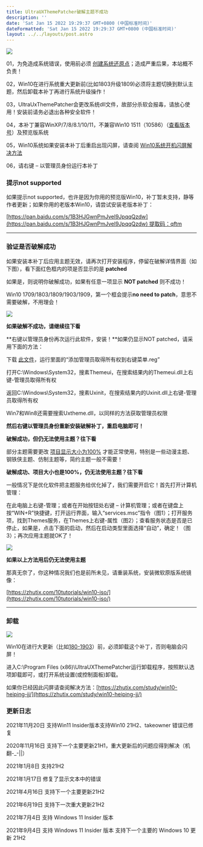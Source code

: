 ```yaml
---
title: UltraUXThemePatcher破解主题不成功
description: ''
date: 'Sat Jan 15 2022 19:29:37 GMT+0800 (中国标准时间)'
dateFormatted: 'Sat Jan 15 2022 19:29:37 GMT+0800 (中国标准时间)'
layout: ../../layouts/post.astro
---
```

![](https://s2.loli.net/2022/01/15/y4XoUTxJkCPj9mG.jpg)
<!-- More --> 
01，为免造成系统错误，使用前必须 [创建系统还原点](https://zhutix.com/10tutorials/huanyuan/)；造成严重后果，本站概不负责！

02，Win10在进行系统重大更新前(比如1803升级1809)必须将主题切换到默认主题，然后卸载本补丁再进行系统升级操作！

03，UltraUxThemePatcher会更改系统dll文件，故部分杀软会报毒，请放心使用！安装前请务必退出各种安全软件！

04，本补丁兼容WinXP/7/8/8.1/10/11，不兼容Win10 1511（10586）（[查看版本号](https://zhutix.com/moe/study/winver-banben/)）及预览版系统

05，Win10系统如果安装本补丁后重启出现闪屏，请查阅 [Win10系统开机闪屏解决方法](https://zhutix.com/study/win10-heiping-jj/)

06，请右键 – 以管理员身份运行本补丁

### 提示not supported

如果提示not supported，也许是因为你用的预览版Win10，补丁暂未支持，静等作者更新；如果你用的老版本Win10，请尝试安装老版本补丁：

[https://pan.baidu.com/s/1B3HJGwnPmJvel9JpqqQzdw](https://pan.baidu.com/s/1B3HJGwnPmJvel9JpqqQzdw) 提取码：qftm

* * *

### 验证是否破解成功

如果安装本补丁后应用主题无效，请再次打开安装程序，停留在破解详情界面（如下图），看下面红色框内的项是否显示的是 **patched**

如果是，则说明你破解成功，如果有任意一项显示 **NOT patched** 则不成功！

Win10 1709/1803/1809/1903/1909，第一个框会提示**no need to patch**，意思不需要破解，不用理会！

![](https://dl.zhutix.net/2018/11/UltraUxThemePatcher351.jpg)

**如果破解不成功，请继续往下看**

**右键以管理员身份再次运行此软件，安装！**如果仍显示NOT patched，请采用下面的方法：

下载 [此文件](https://dl.zhutix.net/2018/12/guanliyuan.zip)，运行里面的“添加管理员取得所有权到右键菜单.reg”

打开C:\\Windows\\System32，搜素Themeui，在搜索结果内的Themeui.dll上右键-管理员取得所有权

返回C:\\Windows\\System32，搜素Uxinit，在搜索结果内的Uxinit.dll上右键-管理员取得所有权

Win7和Win8还需要搜索Uxtheme.dll，以同样的方法获取管理员权限

**然后右键以管理员身份重新安装破解补丁，重启电脑即可！**

**破解成功，但仍无法使用主题？往下看**

部分主题需要更改 [项目显示大小为100%](https://zhutix.com/study/xm100/) 才能正常使用，特别是一些动漫主题、钢铁侠主题、仿制主题等，简约主题一般不需要！

**破解成功、项目大小也是100%，仍无法使用主题？往下看**

一般情况下是优化软件把主题服务给优化掉了，我们需要开启它！首先打开计算机管理：

在此电脑上右键-管理；或者在开始按钮处右键 – 计算机管理；或者在键盘上按“WIN+R”快捷键，打开运行界面，输入“services.msc”指令（图1）；打开服务项，找到Themes服务，在Themes上右键-属性（图2）；查看服务状态是否是已停止，如果是，点击下面的启动，然后在启动类型里面选择“自动”，确定！（图3）；再次应用主题就OK了！

[![](https://dl.zhutix.net/2018/12/themeswufu.jpg)](https://dl.zhutix.net/2018/12/themeswufu.jpg)

**如果以上方法用后仍无法使用主题**

那真无奈了，你这种情况我们也是前所未见，请重装系统，安装微软原版系统镜像：

[https://zhutix.com/10tutorials/win10-iso/](https://zhutix.com/10tutorials/win10-iso/)

* * *

### 卸载

![](https://dl.zhutix.net/2019/04/5234.png)

Win10在进行大更新（比如[180-1903](tel:180-1903)）前，必须卸载这个补丁，否则电脑会闪屏！

进入C:\\Program Files (x86)\\UltraUXThemePatcher运行卸载程序，按照默认选项卸载即可，或打开系统设置(或控制面板)卸载。

如果你已经因此闪屏请查阅解决方法：[https://zhutix.com/study/win10-heiping-jj/](https://zhutix.com/study/win10-heiping-jj/)

### 更新日志

2021年11月20日 支持Win11 Insider版本支持Win10 21H2、takeowner 错误已修复

2020年11月16日 支持下一个主要更新21H1，重大更新后的问题应得到解决（机翻-\_-||）

2021年1月8日 支持21H2

2021年1月17日 修复了显示文本中的错误

2021年4月16日 支持下一个主要更新21H2

2021年6月19日 支持下一次重大更新21H2

2021年7月4日 支持 Windows 11 Insider 版本

2021年9月4日 支持 Windows 11 Insider 版本 支持下一个主要的 Windows 10 更新 21H2

